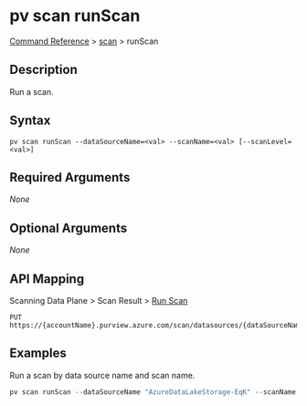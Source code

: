 # pv scan runScan
[Command Reference](../../../README.md#command-reference) > [scan](./main.md) > runScan

## Description
Run a scan.

## Syntax
```
pv scan runScan --dataSourceName=<val> --scanName=<val> [--scanLevel=<val>]
```

## Required Arguments
*None*

## Optional Arguments
*None*

## API Mapping
Scanning Data Plane > Scan Result > [Run Scan](https://docs.microsoft.com/en-us/rest/api/purview/scanningdataplane/scan-result/run-scan)
```
PUT https://{accountName}.purview.azure.com/scan/datasources/{dataSourceName}/scans/{scanName}/run
```

## Examples
Run a scan by data source name and scan name.
```powershell
pv scan runScan --dataSourceName "AzureDataLakeStorage-EqK" --scanName "Scan-p1E"
```